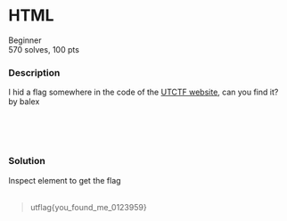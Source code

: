 # HTML

Beginner<br/>
570 solves, 100 pts<br/>

### Description
I hid a flag somewhere in the code of the [UTCTF website](https://www.isss.io/utctf/), can you find it?<br/>
by balex

<br/><br/><br/>

### Solution
Inspect element to get the flag<br/>
<br/>
> utflag{you_found_me_0123959}